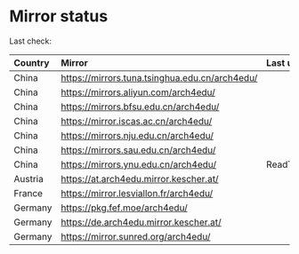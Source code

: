 <script src="./time.js"></script>
# Mirror status
Last check: <script type="text/javascript">localize(1682317427.678);</script>

|Country|Mirror|Last update|
|:------|:-----|:----------|
|China|https://mirrors.tuna.tsinghua.edu.cn/arch4edu/|<script type="text/javascript">localize(1682274570);</script>|
|China|https://mirrors.aliyun.com/arch4edu/|<script type="text/javascript">localize(1682231466);</script>|
|China|https://mirrors.bfsu.edu.cn/arch4edu/|<script type="text/javascript">localize(1682274570);</script>|
|China|https://mirror.iscas.ac.cn/arch4edu/|<script type="text/javascript">localize(1682274570);</script>|
|China|https://mirrors.nju.edu.cn/arch4edu/|<script type="text/javascript">localize(1682231466);</script>|
|China|https://mirrors.sau.edu.cn/arch4edu/|<script type="text/javascript">localize(1673850842);</script>|
|China|https://mirrors.ynu.edu.cn/arch4edu/|ReadTimeout|
|Austria|https://at.arch4edu.mirror.kescher.at/|<script type="text/javascript">localize(1682274570);</script>|
|France|https://mirror.lesviallon.fr/arch4edu/|<script type="text/javascript">localize(1682274570);</script>|
|Germany|https://pkg.fef.moe/arch4edu/|<script type="text/javascript">localize(1682274570);</script>|
|Germany|https://de.arch4edu.mirror.kescher.at/|<script type="text/javascript">localize(1682274570);</script>|
|Germany|https://mirror.sunred.org/arch4edu/|<script type="text/javascript">localize(1682274570);</script>|

<script src="./tablefilter/tablefilter.js"></script>
<script src="./table.js"></script>